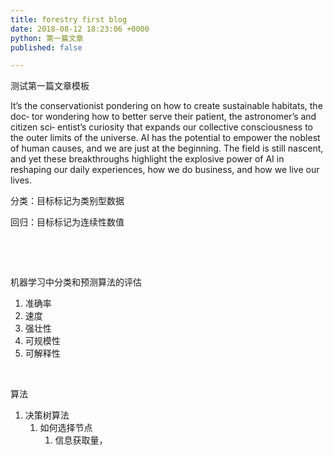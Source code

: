 ```yaml
---
title: forestry first blog
date: 2018-08-12 18:23:06 +0000
python: 第一篇文章
published: false

---
```

测试第一篇文章模板

It’s the conservationist pondering on how to create sustainable habitats, the doc‐ tor wondering how to better serve their patient, the astronomer’s and citizen sci‐ entist’s curiosity that expands our collective consciousness to the outer limits of the universe. AI has the potential to empower the noblest of human causes, and we are just at the beginning. The field is still nascent, and yet these breakthroughs highlight the explosive power of AI in reshaping our daily experiences, how we do business, and how we live our lives. 

分类：目标标记为类别型数据

回归：目标标记为连续性数值

 

 

机器学习中分类和预测算法的评估

1. 准确率
2. 速度
3. 强壮性
4. 可规模性
5. 可解释性

 

算法

1. 决策树算法
   1. 如何选择节点
      1. 信息获取量，

 